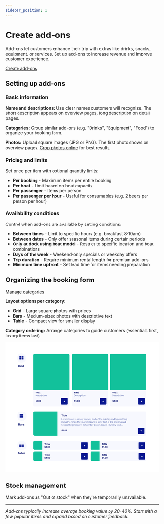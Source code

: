 ```yaml
---
sidebar_position: 1
---
```


# Create add-ons

Add-ons let customers enhance their trip with extras like drinks, snacks, equipment, or services. Set up add-ons to increase revenue and improve customer experience.

<div class="button-container">
  <a href="https://dashboard.letsbook.app/add-ons/add" class="button button--primary" target="_blank" rel="noopener noreferrer">Create add-ons</a>
</div>

## Setting up add-ons

### Basic information

**Name and descriptions:** Use clear names customers will recognize. The short description appears on overview pages, long description on detail pages.

**Categories:** Group similar add-ons (e.g. "Drinks", "Equipment", "Food") to organize your booking form.

**Photos:** Upload square images (JPG or PNG). The first photo shows on overview pages. [Crop photos online](https://www.befunky.com/create/crop-photo/) for best results.

### Pricing and limits

Set price per item with optional quantity limits:

- **Per booking** - Maximum items per entire booking
- **Per boat** - Limit based on boat capacity
- **Per passenger** - Items per person
- **Per passenger per hour** - Useful for consumables (e.g. 2 beers per person per hour)

### Availability conditions

Control when add-ons are available by setting conditions:

- **Between times** - Limit to specific hours (e.g. breakfast 8-10am)
- **Between dates** - Only offer seasonal items during certain periods
- **Only at dock using boat model** - Restrict to specific location and boat combinations
- **Days of the week** - Weekend-only specials or weekday offers
- **Trip duration** - Require minimum rental length for premium add-ons
- **Minimum time upfront** - Set lead time for items needing preparation

## Organizing the booking form

<div class="button-container">
  <a href="https://dashboard.letsbook.app/add-ons/categories" class="button button--primary" target="_blank" rel="noopener noreferrer">Manage categories</a>
</div>



**Layout options per category:**

- **Grid** - Large square photos with prices
- **Bars** - Medium-sized photos with descriptive text
- **Table** - Compact view for smaller display

**Category ordering:** Arrange categories to guide customers (essentials first, luxury items last).

![Organizing add-ons](./graphics/Organizing_Add-ons.png)

## Stock management

Mark add-ons as "Out of stock" when they're temporarily unavailable.

---

_Add-ons typically increase average booking value by 20-40%. Start with a few popular items and expand based on customer feedback._
